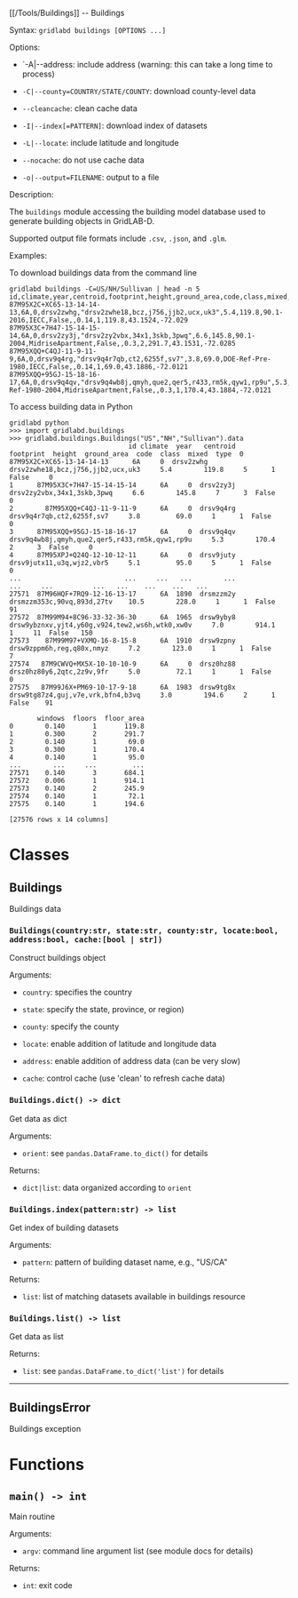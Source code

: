 [[/Tools/Buildings]] -- Buildings

Syntax: `gridlabd buildings [OPTIONS ...]`

Options:

* `-A|--address: include address (warning: this can take a long time to process)

* `-C|--county=COUNTRY/STATE/COUNTY`: download county-level data

* `--cleancache`: clean cache data

* `-I|--index[=PATTERN]`: download index of datasets

* `-L|--locate`: include latitude and longitude

* `--nocache`: do not use cache data

* `-o|--output=FILENAME`: output to a file

Description:

The `buildings` module accessing the building model database used to generate building
objects in GridLAB-D.

Supported output file formats include `.csv`, `.json`, and `.glm`.  

Examples:

To download buildings data from the command line
~~~
gridlabd buildings -C=US/NH/Sullivan | head -n 5 
id,climate,year,centroid,footprint,height,ground_area,code,class,mixed,type,windows,floors,floor_area,latitude,longitude
87M95X2C+XC65-13-14-14-13,6A,0,drsv2zwhg,"drsv2zwhe18,bcz,j756,jjb2,ucx,uk3",5.4,119.8,90.1-2016,IECC,False,,0.14,1,119.8,43.1524,-72.029
87M95X3C+7H47-15-14-15-14,6A,0,drsv2zy3j,"drsv2zy2vbx,34x1,3skb,3pwq",6.6,145.8,90.1-2004,MidriseApartment,False,,0.3,2,291.7,43.1531,-72.0285
87M95XQQ+C4QJ-11-9-11-9,6A,0,drsv9q4rg,"drsv9q4r7qb,ct2,6255f,sv7",3.8,69.0,DOE-Ref-Pre-1980,IECC,False,,0.14,1,69.0,43.1886,-72.0121
87M95XQQ+95GJ-15-18-16-17,6A,0,drsv9q4qv,"drsv9q4wb8j,qmyh,que2,qer5,r433,rm5k,qyw1,rp9u",5.3,170.4,DOE-Ref-1980-2004,MidriseApartment,False,,0.3,1,170.4,43.1884,-72.0121
~~~

To access building data in Python

~~~
gridlabd python
>>> import gridlabd.buildings
>>> gridlabd.buildings.Buildings("US","NH","Sullivan").data
                              id climate  year   centroid                                       footprint  height  ground_area  code  class  mixed  type  0      87M95X2C+XC65-13-14-14-13      6A     0  drsv2zwhg               drsv2zwhe18,bcz,j756,jjb2,ucx,uk3     5.4        119.8     5      1  False     0   
1      87M95X3C+7H47-15-14-15-14      6A     0  drsv2zy3j                      drsv2zy2vbx,34x1,3skb,3pwq     6.6        145.8     7      3  False     0   
2        87M95XQQ+C4QJ-11-9-11-9      6A     0  drsv9q4rg                       drsv9q4r7qb,ct2,6255f,sv7     3.8         69.0     1      1  False     0   
3      87M95XQQ+95GJ-15-18-16-17      6A     0  drsv9q4qv  drsv9q4wb8j,qmyh,que2,qer5,r433,rm5k,qyw1,rp9u     5.3        170.4     2      3  False     0   
4      87M95XPJ+Q24Q-12-10-12-11      6A     0  drsv9juty                       drsv9jutx11,u3q,wjz2,vbr5     5.1         95.0     5      1  False     0   
...                          ...     ...   ...        ...                                             ...     ...          ...   ...    ...    ...   ...   
27571  87M96HQF+7RQ9-12-16-13-17      6A  1890  drsmzzm2y                      drsmzzm353c,90vq,893d,27tv    10.5        228.0     1      1  False    91   
27572  87M99M94+8C96-33-32-36-30      6A  1965  drsw9yby8  drsw9ybznxv,yjt4,y60g,v924,tew2,ws6h,wtk0,xw0v     7.0        914.1     1     11  False   150   
27573    87M99M97+VXMQ-16-8-15-8      6A  1910  drsw9zpny                       drsw9zppm6h,reg,q80x,nmyz     7.2        123.0     1      1  False     7   
27574   87M9CWVQ+MX5X-10-10-10-9      6A     0  drsz0hz88                       drsz0hz80y6,2qtc,2z9v,9fr     5.0         72.1     1      1  False     0   
27575   87M99J6X+PM69-10-17-9-18      6A  1983  drsw9tg8x               drsw9tg87z4,guj,v7e,vrk,bfn4,b3vq     3.0        194.6     2      1  False    91   

       windows  floors  floor_area  
0        0.140       1       119.8  
1        0.300       2       291.7  
2        0.140       1        69.0  
3        0.300       1       170.4  
4        0.140       1        95.0  
...        ...     ...         ...  
27571    0.140       3       684.1  
27572    0.006       1       914.1  
27573    0.140       2       245.9  
27574    0.140       1        72.1  
27575    0.140       1       194.6  

[27576 rows x 14 columns]
~~~



# Classes

## Buildings

Buildings data

### `Buildings(country:str, state:str, county:str, locate:bool, address:bool, cache:[bool | str])`

Construct buildings object

Arguments:

* `country`: specifies the country

* `state`: specify the state, province, or region)

* `county`: specify the county

* `locate`: enable addition of latitude and longitude data

* `address`: enable addition of address data (can be very slow)

* `cache`: control cache (use 'clean' to refresh cache data)


### `Buildings.dict() -> dict`

Get data as dict

Arguments:

* `orient`: see `pandas.DataFrame.to_dict()` for details

Returns:

* `dict|list`: data organized according to `orient`


### `Buildings.index(pattern:str) -> list`

Get index of building datasets

Arguments:

* `pattern`: pattern of building dataset name, e.g., "US/CA"

Returns:

* `list`: list of matching datasets available in buildings resource


### `Buildings.list() -> list`

Get data as list

Returns:

* `list`: see `pandas.DataFrame.to_dict('list')` for details


---

## BuildingsError

Buildings exception

# Functions

## `main() -> int`

Main routine

Arguments:

* `argv`: command line argument list (see module docs for details)

Returns:

* `int`: exit code

